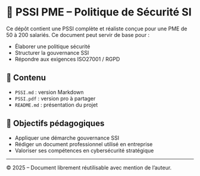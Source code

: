 # 📄 PSSI PME – Politique de Sécurité SI

Ce dépôt contient une PSSI complète et réaliste conçue pour une PME de 50 à 200 salariés. Ce document peut servir de base pour :

- Élaborer une politique sécurité
- Structurer la gouvernance SSI
- Répondre aux exigences ISO27001 / RGPD

## 📁 Contenu

- `PSSI.md` : version Markdown
- `PSSI.pdf` : version pro à partager
- `README.md` : présentation du projet

## 🎯 Objectifs pédagogiques

- Appliquer une démarche gouvernance SSI
- Rédiger un document professionnel utilisé en entreprise
- Valoriser ses compétences en cybersécurité stratégique

---

© 2025 – Document librement réutilisable avec mention de l’auteur.
